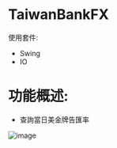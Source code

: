 # TaiwanBankFX
使用套件:  
- Swing  
- IO

# 功能概述: 
- 查詢當日美金牌告匯率

![image](https://github.com/lf2net0801/TaiwanBankFX/blob/c651cfe1a4698686c3f85c9c087f7f74dc8619b3/1.JPG)
